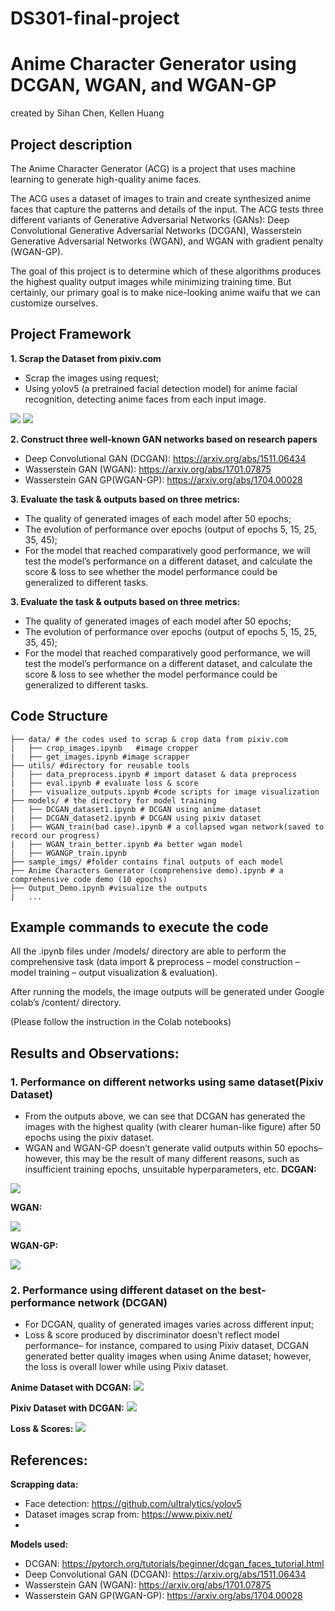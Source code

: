 # DS301-final-project
# Anime Character Generator using DCGAN, WGAN, and WGAN-GP
created by Sihan Chen, Kellen Huang 

## Project description
The Anime Character Generator (ACG) is a project that uses machine learning to generate high-quality anime faces. 

The ACG uses a dataset of images to train and create synthesized anime faces that capture the patterns and details of the input. The ACG tests three different variants of Generative Adversarial Networks (GANs): Deep Convolutional Generative Adversarial Networks (DCGAN), Wasserstein Generative Adversarial Networks (WGAN), and WGAN with gradient penalty (WGAN-GP). 

The goal of this project is to determine which of these algorithms produces the highest quality output images while minimizing training time. But certainly, our primary goal is to make nice-looking anime waifu that we can customize ourselves. 

## Project Framework
**1. Scrap the Dataset from pixiv.com**
- Scrap the images using request;
- Using yolov5 (a pretrained facial detection model) for anime facial recognition, detecting anime faces from each input image.
 
<img src="./sample_imgs/cropped_example.jpg">
<img src="./sample_imgs/detector_example.jpg">
 
**2. Construct three well-known GAN networks based on research papers**
- Deep Convolutional GAN (DCGAN): https://arxiv.org/abs/1511.06434
- Wasserstein GAN (WGAN):  https://arxiv.org/abs/1701.07875
- Wasserstein GAN GP(WGAN-GP): https://arxiv.org/abs/1704.00028
 
**3. Evaluate the task & outputs based on three metrics:**
- The quality of generated images of each model after 50 epochs;
- The evolution of performance over epochs (output of epochs 5, 15, 25, 35, 45);
- For the model that reached comparatively good performance, we will test the model’s performance on a different dataset, and calculate the score & loss to see whether the model performance could be generalized to different tasks.
 


**3. Evaluate the task & outputs based on three metrics:**
- The quality of generated images of each model after 50 epochs;
- The evolution of performance over epochs (output of epochs 5, 15, 25, 35, 45);
- For the model that reached comparatively good performance, we will test the model’s performance on a different dataset, and calculate the score & loss to see whether the model performance could be generalized to different tasks.



## Code Structure

```
├── data/ # the codes used to scrap & crop data from pixiv.com
|   ├── crop_images.ipynb	#image cropper
|   ├── get_images.ipynb #image scrapper
├── utils/ #directory for reusable tools
|   ├── data_preprocess.ipynb # import dataset & data preprocess
|   ├── eval.ipynb # evaluate loss & score
|   ├── visualize_outputs.ipynb #code scripts for image visualization
├── models/ # the directory for model training
|   ├── DCGAN_dataset1.ipynb # DCGAN using anime dataset
|   ├── DCGAN_dataset2.ipynb # DCGAN using pixiv dataset
|   ├── WGAN_train(bad case).ipynb # a collapsed wgan network(saved to record our progress)
|   ├── WGAN_train_better.ipynb #a better wgan model
|   ├── WGANGP_train.ipynb
├── sample_imgs/ #folder contains final outputs of each model
├── Anime Characters Generator (comprehensive demo).ipynb # a comprehensive code demo (10 epochs)
├── Output_Demo.ipynb #visualize the outputs
|   ...
```




## Example commands to execute the code
All the .ipynb files under /models/ directory are able to perform the comprehensive task (data import & preprocess – model construction – model training – output visualization & evaluation). 

After running the models, the image outputs will be generated under Google colab’s /content/ directory. 

(Please follow the instruction in the Colab notebooks)


## Results and Observations:
### 1. Performance on different networks using same dataset(Pixiv Dataset)
- From the outputs above, we can see that DCGAN has generated the images with the highest quality (with clearer human-like figure) after 50 epochs using the pixiv dataset.
- WGAN and WGAN-GP doesn’t generate valid outputs within 50 epochs– however, this may be the result of many different reasons, such as insufficient training epochs, unsuitable hyperparameters, etc.
**DCGAN:**
 
<img src="./sample_imgs/dcgan2.png">
 
**WGAN:**
 
<img src="./sample_imgs/wgan.png">
 
**WGAN-GP:**
 
<img src="./sample_imgs/wgangp.png">
 
### 2. Performance using different dataset on the best-performance network (DCGAN)
- For DCGAN, quality of generated images varies across different input;
- Loss & score produced by discriminator doesn’t reflect model performance– for instance, compared to using Pixiv dataset, DCGAN generated better quality images when using Anime dataset; however, the loss is overall lower while using Pixiv dataset.
 
**Anime Dataset with DCGAN:**
<img src="./sample_imgs/dcgan1.png">
 
**Pixiv Dataset with DCGAN:**
<img src="./sample_imgs/dcgan2.png">
 
**Loss & Scores:**
<img src="./sample_imgs/scores.png">



## References:

**Scrapping data:**
- Face detection: https://github.com/ultralytics/yolov5
- Dataset images scrap from: https://www.pixiv.net/
- 
**Models used:**
- DCGAN: https://pytorch.org/tutorials/beginner/dcgan_faces_tutorial.html
- Deep Convolutional GAN (DCGAN): https://arxiv.org/abs/1511.06434
- Wasserstein GAN (WGAN):  https://arxiv.org/abs/1701.07875
- Wasserstein GAN GP(WGAN-GP): https://arxiv.org/abs/1704.00028
